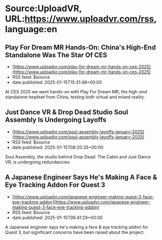 # Source:UploadVR, URL:https://www.uploadvr.com/rss, language:en

## Play For Dream MR Hands-On: China&#x27;s High-End Standalone Was The Star Of CES
 - [https://www.uploadvr.com/play-for-dream-mr-hands-on-ces-2025](https://www.uploadvr.com/play-for-dream-mr-hands-on-ces-2025)
 - RSS feed: $source
 - date published: 2025-01-15T15:31:48+00:00

At CES 2025 we went hands-on with Play For Dream MR, the high-end standalone headset from China, testing both virtual and mixed reality.

## Just Dance VR &amp; Drop Dead Studio Soul Assembly Is Undergoing Layoffs
 - [https://www.uploadvr.com/soul-assembly-layoffs-january-2025](https://www.uploadvr.com/soul-assembly-layoffs-january-2025)
 - RSS feed: $source
 - date published: 2025-01-15T08:20:35+00:00

Soul Assembly, the studio behind Drop Dead: The Cabin and Just Dance VR, is undergoing redundancies.

## A Japanese Engineer Says He&#x27;s Making A Face &amp; Eye Tracking Addon For Quest 3
 - [https://www.uploadvr.com/japanese-engineer-making-quest-3-face-eye-tracking-addon](https://www.uploadvr.com/japanese-engineer-making-quest-3-face-eye-tracking-addon)
 - RSS feed: $source
 - date published: 2025-01-15T06:41:29+00:00

A Japanese engineer says he&#39;s making a face &amp; eye tracking addon for Quest 3, but significant concerns have been raised about the project.

